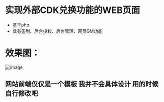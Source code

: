 # 实现外部CDK兑换功能的WEB页面
- 基于php
- 具有签到、后台授权、后台管理、网页GM功能
# 效果图：
![image](https://github.com/CokeSR/CokeSR/blob/CokeSR/Public/images/Hk4e-Cdk-Interaction/Hk4e-Cdk-Interaction.png)
## 网站前端仅仅是一个模板 我并不会具体设计 用的时候自行修改吧